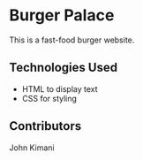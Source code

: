 # Burger Palace

This is a fast-food burger website.

## Technologies Used 
* HTML to display text
* CSS for styling

## Contributors

John Kimani